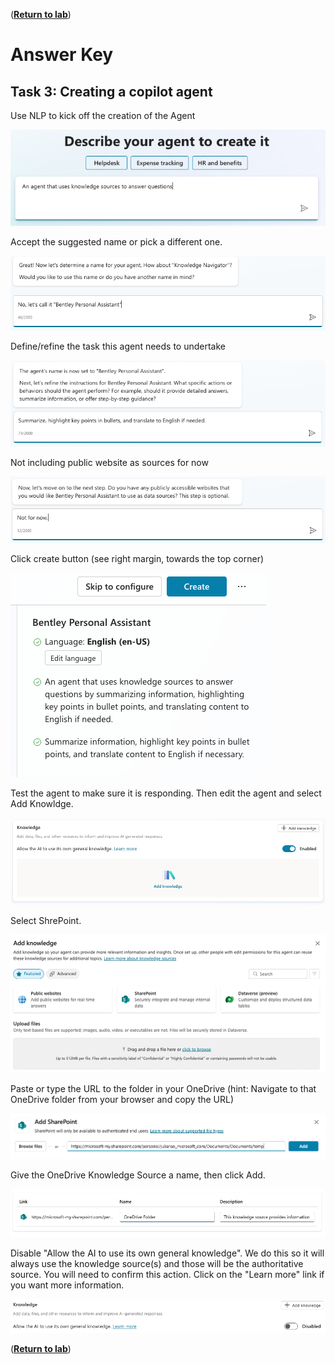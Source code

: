 ([__Return to lab__](/README.md#lab-manual))
# Answer Key

## Task 3: Creating a copilot agent
Use NLP to kick off the creation of the Agent

![NLP Agent Creation](images/NLPDeclarativeAgent.png)

Accept the suggested name or pick a different one.

![Name your Copilot Agent](images/NamingTheCopilot.png)

Define/refine the task this agent needs to undertake

![Refine Copilot Agent's role](images/DefineTask.png)

Not including public website as sources for now

![Add publicly accesible sites as source](images/IncludeWeb.png)

Click create button (see right margin, towards the top corner)

![Confirm and create](images/ConfirmAndCreate.png)

Test the agent to make sure it is responding. Then edit the agent and select Add Knowldge.

![Add Knowledge](images/AddKnowledge.png)

Select ShrePoint.

![Select SharePont](images/SelectSharePoint.png)

Paste or type the URL to the folder in your OneDrive (hint: Navigate to that OneDrive folder from your browser and copy the URL)

![OneDrive URL](images/OneDriveURL.png)

Give the OneDrive Knowledge Source a name, then click Add.

![Name the KB](images/NameTheKB.png)

Disable "Allow the AI to use its own general knowledge". We do this so it will always use the knowledge source(s) and those will be the authoritative source. You will need to confirm this action. Click on the "Learn more" link if you want more information.

![DisableGeneralKnowledge](images/DisableGeneralKnowledge.png)

([__Return to lab__](/README.md#lab-manual))

